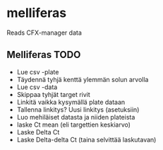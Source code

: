 melliferas
==========

Reads CFX-manager data


Melliferas TODO
---------------

 * Lue csv -plate
 * Täydennä tyhjä kenttä ylemmän solun arvolla
 * Lue csv -data
 * Skippaa tyhjät target rivit
 * Linkitä vaikka kysymällä plate dataan
 * Tallenna linkitys? Uusi linkitys (asetuksiin)
 * Luo mehiläiset datasta ja niiden plateista
 * laske Ct mean (eli targettien keskiarvo)
 * Laske Delta Ct
 * Laske Delta-delta Ct (taina selvittää laskutavan)
